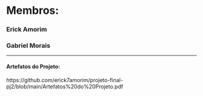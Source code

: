 <h1>Membros:</h1>
<h3>Erick Amorim</h3>
<h3>Gabriel Morais</h3>
<hr>

<h4>Artefatos do Projeto:</h4>
https://github.com/erick7amorim/projeto-final-pj2/blob/main/Artefatos%20do%20Projeto.pdf

